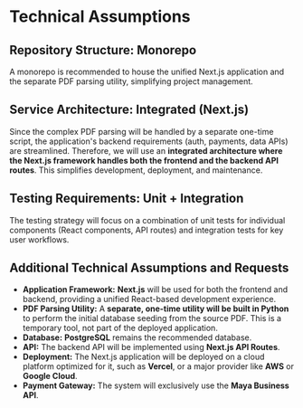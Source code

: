 # Technical Assumptions

## Repository Structure: Monorepo

A monorepo is recommended to house the unified Next.js application and the separate PDF parsing utility, simplifying project management.

## Service Architecture: Integrated (Next.js)

Since the complex PDF parsing will be handled by a separate one-time script, the application's backend requirements (auth, payments, data APIs) are streamlined. Therefore, we will use an **integrated architecture where the Next.js framework handles both the frontend and the backend API routes**. This simplifies development, deployment, and maintenance.

## Testing Requirements: Unit + Integration

The testing strategy will focus on a combination of unit tests for individual components (React components, API routes) and integration tests for key user workflows.

## Additional Technical Assumptions and Requests

*   **Application Framework:** **Next.js** will be used for both the frontend and backend, providing a unified React-based development experience.
*   **PDF Parsing Utility:** A **separate, one-time utility will be built in Python** to perform the initial database seeding from the source PDF. This is a temporary tool, not part of the deployed application.
*   **Database:** **PostgreSQL** remains the recommended database.
*   **API:** The backend API will be implemented using **Next.js API Routes**.
*   **Deployment:** The Next.js application will be deployed on a cloud platform optimized for it, such as **Vercel**, or a major provider like **AWS** or **Google Cloud**.
*   **Payment Gateway:** The system will exclusively use the **Maya Business API**.
